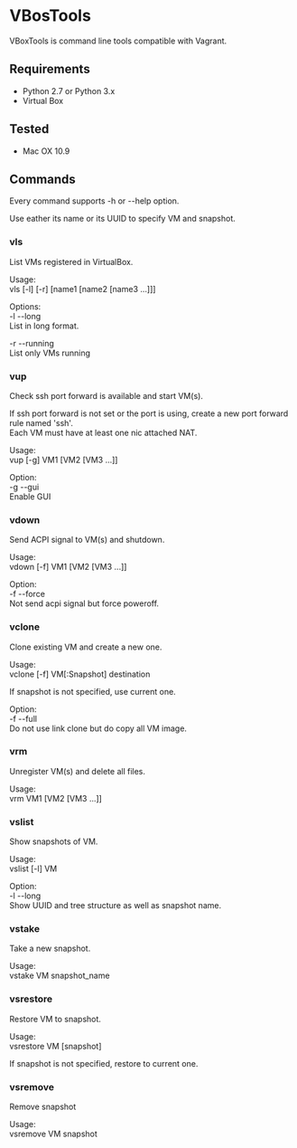 # VBosTools

VBoxTools is command line tools compatible with Vagrant.

## Requirements ##

* Python 2.7 or Python 3.x
* Virtual Box

## Tested ##

* Mac OX 10.9

## Commands ##

Every command supports -h or --help option.  

Use eather its name or its UUID to specify VM and snapshot.

### vls ###
List VMs registered in VirtualBox.

Usage:  
vls [-l] [-r] [name1 [name2 [name3 ...]]]

Options:  
-l --long  
List in long format.

-r --running  
List only VMs running

### vup ###
Check ssh port forward is available and start VM(s).

If ssh port forward is not set or the port is using, create a new port forward
rule named 'ssh'.  
Each VM must have at least one nic attached NAT.

Usage:  
vup [-g] VM1 [VM2 [VM3 ...]]

Option:  
-g --gui  
Enable GUI

### vdown ###
Send ACPI signal to VM(s) and shutdown.

Usage:  
vdown [-f] VM1 [VM2 [VM3 ...]]

Option:  
-f --force  
Not send acpi signal but force poweroff.

### vclone ###
Clone existing VM and create a new one.

Usage:  
vclone [-f] VM[:Snapshot] destination

If snapshot is not specified, use current one.

Option:  
-f --full  
Do not use link clone but do copy all VM image.

### vrm ###
Unregister VM(s) and delete all files.

Usage:  
vrm VM1 [VM2 [VM3 ...]]

### vslist ###
Show snapshots of VM.

Usage:  
vslist [-l] VM

Option:  
-l --long  
Show UUID and tree structure as well as snapshot name.

### vstake ###
Take a new snapshot.

Usage:  
vstake VM snapshot_name

### vsrestore ###
Restore VM to snapshot.

Usage:  
vsrestore VM [snapshot]

If snapshot is not specified, restore to current one.

### vsremove ###
Remove snapshot

Usage:  
vsremove VM snapshot
